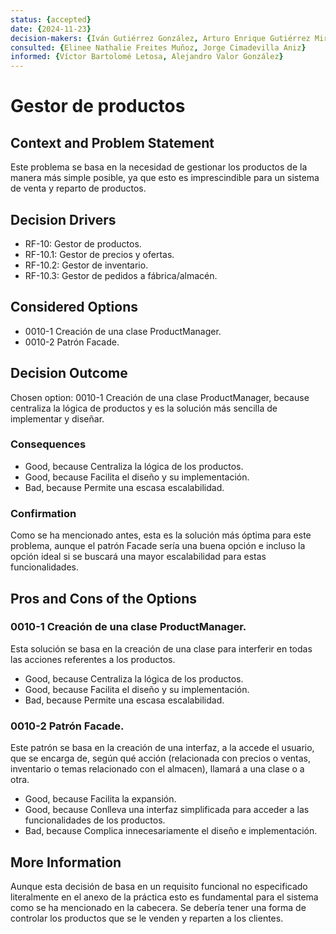 ```yaml
---
status: {accepted}
date: {2024-11-23}
decision-makers: {Iván Gutiérrez González, Arturo Enrique Gutiérrez Mirandona}
consulted: {Elinee Nathalie Freites Muñoz, Jorge Cimadevilla Aniz}
informed: {Víctor Bartolomé Letosa, Alejandro Valor González}
---
```


# Gestor de productos

## Context and Problem Statement

Este problema se basa en la necesidad de gestionar los productos de la manera más simple posible, ya que esto es imprescindible para un sistema de venta y reparto de productos. 

## Decision Drivers

* RF-10: Gestor de productos.
* RF-10.1: Gestor de precios y ofertas.
* RF-10.2: Gestor de inventario.
* RF-10.3: Gestor de pedidos a fábrica/almacén.

## Considered Options

* 0010-1 Creación de una clase ProductManager.
* 0010-2 Patrón Facade.

## Decision Outcome

Chosen option: 0010-1 Creación de una clase ProductManager, because centraliza la lógica de productos y es la solución más sencilla de implementar y diseñar.

### Consequences

* Good, because Centraliza la lógica de los productos.
* Good, because Facilita el diseño y su implementación.
* Bad, because Permite una escasa escalabilidad.

### Confirmation

Como se ha mencionado antes, esta es la solución más óptima para este problema, aunque el patrón Facade sería una buena opción e incluso la opción ideal si se buscará una mayor escalabilidad para estas funcionalidades.

## Pros and Cons of the Options

### 0010-1 Creación de una clase ProductManager.

Esta solución se basa en la creación de una clase para interferir en todas las acciones referentes a los productos.

* Good, because Centraliza la lógica de los productos.
* Good, because Facilita el diseño y su implementación.
* Bad, because Permite una escasa escalabilidad.

### 0010-2 Patrón Facade.

Este patrón se basa en la creación de una interfaz, a la accede el usuario, que se encarga de, según qué acción (relacionada con precios o ventas, inventario o temas relacionado con el almacen), llamará a una clase o a otra.

* Good, because Facilita la expansión.
* Good, because Conlleva una interfaz simplificada para acceder a las funcionalidades de los productos.
* Bad, because Complica innecesariamente el diseño e implementación.

## More Information

Aunque esta decisión de basa en un requisito funcional no especificado literalmente en el anexo de la práctica esto es fundamental para el sistema como se ha mencionado en la cabecera. Se debería tener una forma de controlar los productos que se le venden y reparten a los clientes.
